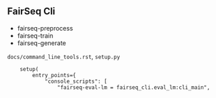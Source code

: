 ## FairSeq Cli

- fairseq-preprocess
- fairseq-train
- fairseq-generate

`docs/command_line_tools.rst`, `setup.py`

```
    setup(
        entry_points={
            "console_scripts": [
                "fairseq-eval-lm = fairseq_cli.eval_lm:cli_main",
```
